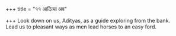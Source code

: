 +++
title = "११ आदित्या अव"

+++
Look down on us, Adityas, as a guide exploring from the bank.  
     Lead us to pleasant ways as men lead horses to an easy ford.